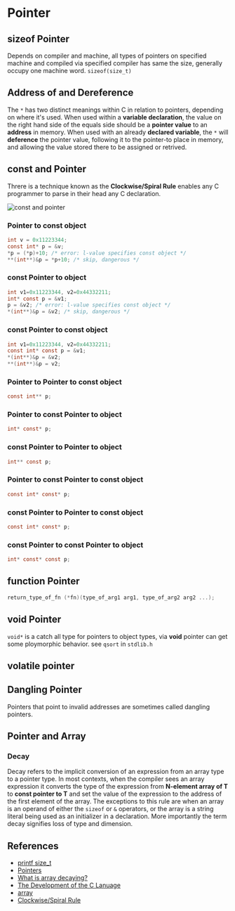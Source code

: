 # Pointer


## sizeof Pointer
Depends on compiler and machine, all types of pointers on specified machine and 
compiled via specified compiler has same the size, generally occupy one machine word.
```sizeof(size_t)```

## Address of and Dereference 
The ```*``` has two distinct meanings within C in relation to pointers, depending on 
where it's used. When used within a **variable declaration**, the value on the right 
hand side of the equals side should be a **pointer value** to an **address** in
memory. When used with an already **declared variable**, the ```*``` will 
**deference** the pointer value, following it to the pointer-to place in memory, and
allowing the value stored there to be assigned or retrived.


## const and Pointer
Threre is a technique known as the **Clockwise/Spiral Rule** enables any C programmer to parse in their head any C declaration.

![const and pointer](./const-point.png)

### Pointer to const object
```c
int v = 0x11223344;
const int* p = &v;
*p = (*p)+10; /* error: l-value specifies const object */
**(int**)&p = *p+10; /* skip, dangerous */
```

### const Pointer to object
```c
int v1=0x11223344, v2=0x44332211;
int* const p = &v1;
p = &v2; /* error: l-value specifies const object */
*(int**)&p = &v2; /* skip, dangerous */
```

### const Pointer to const object
```c
int v1=0x11223344, v2=0x44332211;
const int* const p = &v1;
*(int**)&p = &v2;
**(int**)&p = v2;
```

### Pointer to Pointer to const object
```c
const int** p;
```

### Pointer to const Pointer to object
```c
int* const* p;
```

### const Pointer to Pointer to object
```c
int** const p;
```

### Pointer to const Pointer to const object
```c
const int* const* p;
```

### const Pointer to Pointer to const object
```c
const int* const* p;
```

### const Pointer to const Pointer to object
```c
int* const* const p;
```

## function Pointer

```c
return_type_of_fn (*fn)(type_of_arg1 arg1, type_of_arg2 arg2 ...);
```

## void Pointer
```void*``` is a catch all type for pointers to object types, via **void** pointer 
can get some ploymorphic behavior. see ```qsort``` in ```stdlib.h```

## volatile pointer


## Dangling Pointer
Pointers that point to invalid addresses are sometimes called dangling pointers.

## Pointer and Array

### Decay
Decay refers to the implicit conversion of an expression from an array type to 
a pointer type. In most contexts, when the compiler sees an array expression it 
converts the type of the expression from **N-element array of T** to 
**const pointer to T** and set the value of the expression to the address of the first element of the array.
The exceptions to this rule are when an array is an operand of either the 
```sizeof``` or ```&``` operators, or the array is a string literal being used as an
initializer in a declaration. More importantly the term decay signifies loss of type 
and dimension.


## References
* [printf size_t](http://stackoverflow.com/questions/2524611/how-can-one-print-a-size-t-variable-portably-using-the-printf-family)
* [Pointers](http://stackoverflow.com/documentation/c/1108/pointers#t=201702060822544818513)
* [What is array decaying?](http://stackoverflow.com/questions/1461432/what-is-array-decaying)
* [The Development of the C Lanuage](https://www.bell-labs.com/usr/dmr/www/chist.html)
* [array](../array/README.md)
* [Clockwise/Spiral Rule](http://c-faq.com/decl/spiral.anderson.html)
